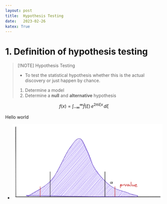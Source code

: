 ```yaml
---
layout: post
title:  Hypothesis Testing
date:   2023-02-26
katex: True
---
```


# 1. Definition of hypothesis testing

> [!NOTE] Hypothesis Testing
>-  To test the statistical hypothesis whether this is the actual discovery or just happen by chance.
>1. Determine a model
>2. Determine a **null** and **alternative** hypothesis 




$$f(x) = \int_{-\infty}^\infty \hat f(\xi)\,e^{2 \pi i \xi x} \,d\xi$$


Hello world

- ![Alt text](/images/R-Null_hypothesis_alpha_and_p-value.png)
